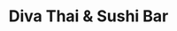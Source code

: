 ---
layout: place
title: Diva Thai & Sushi Bar
permalink: /illinois/chicago/diva-thai-sushi-bar.html
stateAbbr: IL
stateName: Illinois
cityName: Chicago
seo:
  type: restaurant
  links: http://www.divathaisushibar.com/
place_id: ChIJqwO7QbDTD4gRcu1R7fD5Je4
photos:
  - name: >-
      places/ChIJqwO7QbDTD4gRcu1R7fD5Je4/photos/AeeoHcIEUGDRMgBPsoBLJ50sHJeOVJnazIX18cs8UBO_kXg51wQxmO-3u4LLPQi1ZNpBGEIGLrmAkBttjrRCXX3dHovJGI4GZorGEOAqlLmFtbFTGFUfDfhA15H04EGp0CLIW-L2zr2dm0hVSIqu4mQ9cj8c5_egm6kETkSRApVPRyxpzE-uRCRDS71Cg_ce4vcEsf6r9ukh_NPUXLIl20vjU4SYTOZyqL6hO-zV-Ezr8Htu6UbVWrNQ-L8oKB3hga9h74EWtVbui5xPW4RaXFZkyDIly8LlszSqCez-YckfkKEzjFfUa-5DEFKDwO77cqXjpok-f9X7PUZO0Tba8a9UJw3KBrGkuCdAcMynaONcx3rG5cza2-sSS4K8f5_SIdNk9ccinzFUGAGo3msmbhanQZtSEtEIsAnQzOSHUqoIXxW2pg
    widthPx: 4000
    heightPx: 3000
    authorAttributions:
      - displayName: Sanga Agrawal
        uri: https://maps.google.com/maps/contrib/105237306564678170679
        photoUri: >-
          https://lh3.googleusercontent.com/a-/ALV-UjVkkkhF0SKiYYYD9kSeAC2fH0-lZ6vAZts6AGa72fyDJLwxdEdamQ=s100-p-k-no-mo
    flagContentUri: >-
      https://www.google.com/local/imagery/report/?cb_client=maps_api_places.places_api&image_key=!1e10!2sCIHM0ogKEICAgIDa8K2bCA&hl=en-US
    googleMapsUri: >-
      https://www.google.com/maps/place//data=!3m4!1e2!3m2!1sCIHM0ogKEICAgIDa8K2bCA!2e10!4m2!3m1!1s0x880fd3b041bb03ab:0xee25f9f0ed51ed72
  - name: >-
      places/ChIJqwO7QbDTD4gRcu1R7fD5Je4/photos/AeeoHcJr5_ntPXncYHdWG0raOQwYQhYEZJ9MxqQA0O_abkUxTJWmffM-y5EPqy_6SiDeaG_Lf5P41_E4Aj0h7jrRjBbQd8QrJp0APDlzgVHGST4nPOJL4icHVw8Gej9rGSTY_ZUNvpcQlW4JdCz2GeW9TZkclq9Qb5jfSI9p3nDpKD300hGDzIsDB9JoXqL8F-kdb8b8gQM15RVweEd-FgPuzw1KAEolEwY53UZPTiekRgCiJlzKu7JaiiqmCz6O7Fqjai0CNhakSEcDqmAe4OI--wtwhZyjlp2P2hbsbHD0si8RvMe1qk45C5bRch_wFp4PD0lNEX46wUv0slybsWVlTpDwSOBFkBkfOWkV_71s14AmQ2lEX3PBHsaNnp9TEikg9YGDGLn4dp95E5tXUbhNu55T547S9FpoLaTNZVepUUCA7vBG
    widthPx: 2228
    heightPx: 1362
    authorAttributions:
      - displayName: Robert Stephenson
        uri: https://maps.google.com/maps/contrib/113544822743261661523
        photoUri: >-
          https://lh3.googleusercontent.com/a/ACg8ocJtOTW-UUmuxsDTi_6ftrAnJ6KRG9G0bpzHtupLXtNRdx_mGQ=s100-p-k-no-mo
    flagContentUri: >-
      https://www.google.com/local/imagery/report/?cb_client=maps_api_places.places_api&image_key=!1e10!2sCIHM0ogKEICAgIDu6cDDwgE&hl=en-US
    googleMapsUri: >-
      https://www.google.com/maps/place//data=!3m4!1e2!3m2!1sCIHM0ogKEICAgIDu6cDDwgE!2e10!4m2!3m1!1s0x880fd3b041bb03ab:0xee25f9f0ed51ed72
  - name: >-
      places/ChIJqwO7QbDTD4gRcu1R7fD5Je4/photos/AeeoHcLE48B-YKSlkOoGfSe5ROMUmaksOHUlOi7u0qVrOgPcG05lhEa114C39jnlp_Kf86Z-YadSNcxa3q2yQN8ncIgKxuiaMyrqLCUJ3-LL014xEGKsean1WLH1fbkEYS1EjOpt-T4-E1jIdEgQticFgtnrvf0i-Yu4LSi1uuxc1Z_4VirhczZn-dr_jDq9UBuiH16bs2M-JS0NuYm8YQU_RxThN2iJxAr-GyIR_8FQqgOOQ-bwosKhxYDXdDFiFmWYB9DpJFk81qKYgQG_ho_RUVICiKz9lsGSVbsC4KOUuTABrwVRXo-JvRiN_UB3suesWsk16tqZq_aZajcxyx2EbkatPv6lO2ZA9b_IMlMuQD64E8-pIdXMJKgS-gelnek78wRELunbRZYFAb2F1jO5SOlvkW7aMArIhj_i_Q5Bsy4D6XMF
    widthPx: 3024
    heightPx: 4032
    authorAttributions:
      - displayName: Parnian Alavi
        uri: https://maps.google.com/maps/contrib/114672073379636326038
        photoUri: >-
          https://lh3.googleusercontent.com/a-/ALV-UjW95dG_bUrPRZ4auk-RYNHm3oeOIMCWEVcD83xywWA3PeY7P74=s100-p-k-no-mo
    flagContentUri: >-
      https://www.google.com/local/imagery/report/?cb_client=maps_api_places.places_api&image_key=!1e10!2sCIHM0ogKEICAgICX7PrSiAE&hl=en-US
    googleMapsUri: >-
      https://www.google.com/maps/place//data=!3m4!1e2!3m2!1sCIHM0ogKEICAgICX7PrSiAE!2e10!4m2!3m1!1s0x880fd3b041bb03ab:0xee25f9f0ed51ed72
  - name: >-
      places/ChIJqwO7QbDTD4gRcu1R7fD5Je4/photos/AeeoHcJuw2z9sE385QOpNa0lPKo5q6bwA1pb1oQag_RE-C9jCJPLHLnGJcaNC2IIDJPyjbo_J-HXEusV-0FPQwq1zOXDy5Eth6dU6ZlNssgBaGwemxpRRPm-zSr6WQlijRyhNL9Fc1TLmW27JX370C27le9vxNDvHLTTbp6lGbjnoiA5IIp8Jc35gjg_0EImxporxfD5JVFpSNXi5qJbo4d6Rf5lvhfMF1IkMkevCycwk6EPYA2Qteu9gVGnGwsq5ZwGZAEpgySbke3Ylqy7gt73RS2OYEO3dXtjgc8uPh-YEOhW1_GJ23Jg7UoK2Z14nCoN4twpFG7uVIIBhXasnwT1OX8KZCtbTmcK4Au1LhN5_7yRV0kMJzbVJffHigj3f5PxdLPOEqFcG1dWf4kicJdIh1KpHk5v5FXKRNUePltyY_DBjQ
    widthPx: 1848
    heightPx: 4000
    authorAttributions:
      - displayName: Julio Johnson
        uri: https://maps.google.com/maps/contrib/105718680545074048145
        photoUri: >-
          https://lh3.googleusercontent.com/a-/ALV-UjVPGry1yR_UalTIiSVxrPqy26ayzHscpe6nJhhnTeKRf9BULiwr=s100-p-k-no-mo
    flagContentUri: >-
      https://www.google.com/local/imagery/report/?cb_client=maps_api_places.places_api&image_key=!1e10!2sCIHM0ogKEICAgIDfusCvdA&hl=en-US
    googleMapsUri: >-
      https://www.google.com/maps/place//data=!3m4!1e2!3m2!1sCIHM0ogKEICAgIDfusCvdA!2e10!4m2!3m1!1s0x880fd3b041bb03ab:0xee25f9f0ed51ed72
  - name: >-
      places/ChIJqwO7QbDTD4gRcu1R7fD5Je4/photos/AeeoHcKfkHW4WhJ5PjaeSDNWRnATBUyQnTjgQ3g-3nGZhKf7iSLz6izTxfbkUYe8zi1rCJyYJFvcxzkFu00FtTgEpZq6CJ_YDm0hEduygCkw8MiRwQsntPnE12Ebui-Cs_N1s1P9PWo8VRw0DvgsQwpgCSBskxTX7HqWsRnEbxH1zchNfNEF8SNOM1mN9nr3jszW2Voz7bRl8ViW_MSnEDMf65rOVjAr5YHtqliXIAvnKx4LFfbkDHYsyixeYpUOZCULRgFTl5iC50YeC4M4rAObvNjO55-4rzec8HsfaiRpcdYwoPvZlLzXXYjhpI8VattVxUGtov3JOPg8tFbiWCsmt5j9kTbvWV2b2_q4J5Bhx4weNu33TYPV8LaCSwyCcv9OrisX_eGttmWQsesg6If_5PxoE7UoZI_JevZkVD9KEftZDA
    widthPx: 3000
    heightPx: 4000
    authorAttributions:
      - displayName: Drew Villarreal
        uri: https://maps.google.com/maps/contrib/100564339441381908618
        photoUri: >-
          https://lh3.googleusercontent.com/a-/ALV-UjXKUHnzkHiz9lRz2gV23dJu4uWfTkmHWRgRNfNHmGf7z6kspYq3=s100-p-k-no-mo
    flagContentUri: >-
      https://www.google.com/local/imagery/report/?cb_client=maps_api_places.places_api&image_key=!1e10!2sCIHM0ogKEICAgIDpzqi0bA&hl=en-US
    googleMapsUri: >-
      https://www.google.com/maps/place//data=!3m4!1e2!3m2!1sCIHM0ogKEICAgIDpzqi0bA!2e10!4m2!3m1!1s0x880fd3b041bb03ab:0xee25f9f0ed51ed72
  - name: >-
      places/ChIJqwO7QbDTD4gRcu1R7fD5Je4/photos/AeeoHcLo-mKCBd-IUgu58j8XslnfbzaKu7YHtKVkC82bU2aMRHudxx3Cp7YiEjsypq1iTFf2ueUGXcYargWf_nc7nnXSq6xQl4p0ShmgkkELHkJV3p0Lxo7nCbFNYWLZh5n7V8rQTrbyGow_XoOSOzJVDeLfua_dtdOj7srjpiLFEWT5xAUVGghV4-InMg7RSjP6aCGoU_6hQW4bmSqklLewt_ybZNOs4hiopEQLdihNCkrSsn-ZaGD7cT5VRhWe0TPzj2IDD2dZFYvZftrhU2LjSmRSW0vbDePBKHi7D1IytkdA8-rkLknsD5wGuIrWUcUbuL-gP-UqVDNvDaH8hJFON-jQ5rmlOd-srJpyxN8xhl6dPaLqDoaagoybvm4nxJlGRbShdiVXPbKbgorrEt4s_0Met8mH_1zsActJxegLmwlhZmZy
    widthPx: 3024
    heightPx: 4032
    authorAttributions:
      - displayName: jayn dough
        uri: https://maps.google.com/maps/contrib/105122069009859289552
        photoUri: >-
          https://lh3.googleusercontent.com/a-/ALV-UjW-A7lKPlPX4MryEVJs9NQc760UBm5QUuMQCIcbgUiczKFiy-HGRA=s100-p-k-no-mo
    flagContentUri: >-
      https://www.google.com/local/imagery/report/?cb_client=maps_api_places.places_api&image_key=!1e10!2sCIHM0ogKEICAgICZo-2dmAE&hl=en-US
    googleMapsUri: >-
      https://www.google.com/maps/place//data=!3m4!1e2!3m2!1sCIHM0ogKEICAgICZo-2dmAE!2e10!4m2!3m1!1s0x880fd3b041bb03ab:0xee25f9f0ed51ed72
  - name: >-
      places/ChIJqwO7QbDTD4gRcu1R7fD5Je4/photos/AeeoHcIvzm1NnQ2BRbkXx2XOE634OyNWpx2V5TBSNWPBu8q0f-SH9HfV8Kflh9JD_PiBP-kX_nr5DLGceOtPE96L_aR9Z1YEcAAfyLgvik_qB-vwmgEIA3ZjM-1tgZSS3xpZx-e1QI9sg-xAJM2sw5BcEdTzL2Yum330a2JKPm5KGFkX3eC5Wsvxetz0_wmKhAjQf9GCtH32Mol4wi3-cj0RD_fM5sNPVH5WbleNNX4snmX5zcJq9IQCiWGlMUsrEApD4iUMmJmsw53fvpcb-60pk53L69eItWVQqNazxq2bqkKgzfgzPuvYoSal-LyfHR0wTPThAFmSFV6ZgAESDWrrae_sAoa-xU1KG1EQqVE-bJs1iJzBATXIpzgXCEbvvdTaUeEp6xckMb7F98-G4RYyo1I3nadmc3FTB80K-iyUvvDBSciB
    widthPx: 2268
    heightPx: 4032
    authorAttributions:
      - displayName: Ms Griffin
        uri: https://maps.google.com/maps/contrib/105448224994020659226
        photoUri: >-
          https://lh3.googleusercontent.com/a-/ALV-UjUtE6Zv7sMJ5KNacye3Ch6J5IyS4I260MzhjqKNFC3iIzoeFsQQ5Q=s100-p-k-no-mo
    flagContentUri: >-
      https://www.google.com/local/imagery/report/?cb_client=maps_api_places.places_api&image_key=!1e10!2sCIHM0ogKEICAgIDdyenK5QE&hl=en-US
    googleMapsUri: >-
      https://www.google.com/maps/place//data=!3m4!1e2!3m2!1sCIHM0ogKEICAgIDdyenK5QE!2e10!4m2!3m1!1s0x880fd3b041bb03ab:0xee25f9f0ed51ed72
  - name: >-
      places/ChIJqwO7QbDTD4gRcu1R7fD5Je4/photos/AeeoHcJ8AH8AgbPWSQK7Xy5qmRFTDTXYr-Wrq7j7S4djcr61UEGNbVeDVabIs0zkDtPzzxIPjPXA4srDM64w9dkQw3s5rWOTRTh05etDAqbwSUkV7BrdoLJAMPjLmBuaT7yJND7k9vXO2_kdOXjfdUOJvCiu4ILecvHctT5M1fklz9m82q5KkqrmZ4H1w5bEigS8scUJR1HmqNQk7FbDHrz-NvpT5ln90FjfnvRbGBq9ky_LUX3ZL55w5XNSl6tSS42o5r_-IZMsqDqJik1Ob4L1xIMW0KQpt5Zd1Xd-ZHKtiNwL50r5ICaDi_EEF6so0sKpHqJl1LgUQDa1g1g6WRZQT62SAtAC_EAlL5RjmrIr6zjTCB-9u23M0Ry4jwiWHI6Pi73bUBcY4pp0cjO3dwKn_4qgC94gII5D4toH1pu7mzuhwkDt
    widthPx: 3024
    heightPx: 4032
    authorAttributions:
      - displayName: L G
        uri: https://maps.google.com/maps/contrib/114929238855906265145
        photoUri: >-
          https://lh3.googleusercontent.com/a/ACg8ocI-PPWxY4XU0nXzlKk30SaIfDgNVIt2A3QocF87UfAmsMbuKA=s100-p-k-no-mo
    flagContentUri: >-
      https://www.google.com/local/imagery/report/?cb_client=maps_api_places.places_api&image_key=!1e10!2sCIHM0ogKEICAgIDhroLP8wE&hl=en-US
    googleMapsUri: >-
      https://www.google.com/maps/place//data=!3m4!1e2!3m2!1sCIHM0ogKEICAgIDhroLP8wE!2e10!4m2!3m1!1s0x880fd3b041bb03ab:0xee25f9f0ed51ed72
  - name: >-
      places/ChIJqwO7QbDTD4gRcu1R7fD5Je4/photos/AeeoHcIYEsP_a20QigMn4dberDBFejBZXdrb-oXAFbK5VcUomL6BKGLanEgm1XBh2_T8oBSCGTEI3zznjlSh7J2WVXOMB7fGbcNLoEGq-cy1t0L3xRO80RJ8YtwNewthK78t-PkjYBlveHqfpN9pgWryMOGGkDAFlnhWWsfTEfNLy73TpA7YJ_jkeQOlApstTGEEbjUp1fPLDmn0bfHXOMiq3rpyd0Qi9rn-gJmK1ZbUd7tUxp55U0mDdgdVvkkFlIZHYzh4h4Nk1nOYRne2YsG0ek4mjnFBm8oWSBFB_CfsE4zLCpWj_7xQX4cOmayoEa7zEpZ3SffBNqKKy5pxZ_tYks1taPgVYCZMeJQTwDAPCE34S0oepLi8IGrgDxeiGkvEmcOKafLuigdlAA29L3O7Iw3LLB8XQbQYxGZEx_Dj4twqnA
    widthPx: 2448
    heightPx: 3264
    authorAttributions:
      - displayName: Nia Watts
        uri: https://maps.google.com/maps/contrib/111230992225238762188
        photoUri: >-
          https://lh3.googleusercontent.com/a-/ALV-UjVhEwyLqz_DENKpSvL0mV0lkrWnRZ4gxuvM79bY53sbk-u5bVis=s100-p-k-no-mo
    flagContentUri: >-
      https://www.google.com/local/imagery/report/?cb_client=maps_api_places.places_api&image_key=!1e10!2sCIHM0ogKEICAgICMlsj-Fw&hl=en-US
    googleMapsUri: >-
      https://www.google.com/maps/place//data=!3m4!1e2!3m2!1sCIHM0ogKEICAgICMlsj-Fw!2e10!4m2!3m1!1s0x880fd3b041bb03ab:0xee25f9f0ed51ed72
  - name: >-
      places/ChIJqwO7QbDTD4gRcu1R7fD5Je4/photos/AeeoHcLrYWBQTJfS_6GAVtUXnleKxkXPohIS2dGIaMEt_XWvLrfaqplwsppG9Ava7tYgUhFYuYPBLYZ43jCgTXoair4WvvU6j25S02QNdEupytMA6M7ap_ryijx98wMpaB1uTPQEHiuwhQow23FPdKxnTcSdrC63f60ZFlRZGGZBpo9k1jMnZxrLQyY8e8qCgVEnGdInIvjg6D1rdOQj1y5d2Q3QEEe751AIPgdhmsnrzYr4G5jiNReVMilA9qemM449Keu20bqKGcPVXAF9kFhlUIxVtUcvYtwG7awbJTUd_Lqb0Fo3YY6gzt3TMgBP7seLoDC0LOm69V-4-DyYUvc8V5NkWgu77eEmGqrxoLUKU08It9erfI0RdmO3GQ7gOaO4fLJ4wIIFSMCe-HvQStZWYSWz0OOhqw-oh4-QZs-1I0Np5g
    widthPx: 3024
    heightPx: 4032
    authorAttributions:
      - displayName: Pablo Diaz
        uri: https://maps.google.com/maps/contrib/114510507208587479934
        photoUri: >-
          https://lh3.googleusercontent.com/a-/ALV-UjWeVnvVAdjaldLX-fOCXMD_54xOuwmnW7AulhQHgY1cY2wo45HkpQ=s100-p-k-no-mo
    flagContentUri: >-
      https://www.google.com/local/imagery/report/?cb_client=maps_api_places.places_api&image_key=!1e10!2sCIHM0ogKEICAgIDGgsrXSA&hl=en-US
    googleMapsUri: >-
      https://www.google.com/maps/place//data=!3m4!1e2!3m2!1sCIHM0ogKEICAgIDGgsrXSA!2e10!4m2!3m1!1s0x880fd3b041bb03ab:0xee25f9f0ed51ed72
address: 3542 N Halsted St, Chicago, IL 60657, USA
street: 3542 N Halsted St
city: Chicago
state: IL
zip: '60657'
country: USA
neighborhood: Lake View East
latitude: '41.946711'
longitude: '-87.649793'
accessibility_options:
  wheelchairAccessibleParking: false
  wheelchairAccessibleEntrance: false
  wheelchairAccessibleSeating: false
business_status: OPERATIONAL
name: Diva Thai & Sushi Bar
google_maps_links:
  directionsUri: >-
    https://www.google.com/maps/dir//''/data=!4m7!4m6!1m1!4e2!1m2!1m1!1s0x880fd3b041bb03ab:0xee25f9f0ed51ed72!3e0
  placeUri: https://maps.google.com/?cid=17160396768334179698
  writeAReviewUri: >-
    https://www.google.com/maps/place//data=!4m3!3m2!1s0x880fd3b041bb03ab:0xee25f9f0ed51ed72!12e1
  reviewsUri: >-
    https://www.google.com/maps/place//data=!4m4!3m3!1s0x880fd3b041bb03ab:0xee25f9f0ed51ed72!9m1!1b1
  photosUri: >-
    https://www.google.com/maps/place//data=!4m3!3m2!1s0x880fd3b041bb03ab:0xee25f9f0ed51ed72!10e5
primary_type: Thai Restaurant
opening_hours:
  regular: null
  current: null
secondary_opening_hours:
  regular:
    weekdayDescriptions: null
    type: null
  current:
    weekdayDescriptions: null
    type: null
phone: (773) 857-0571
price_level: PRICE_LEVEL_MODERATE
price_range: $20 &ndash; $30
rating: '3.9'
rating_count: 0
website: http://www.divathaisushibar.com/
description: >-
  Discover Diva Thai & Sushi Bar in Chicago, IL$$$Nestled in the heart of
  Chicago, IL, Diva Thai & Sushi Bar offers a relaxed dining experience that
  combines authentic Thai flavors with fresh sushi options, making it a go-to
  spot for sushi enthusiasts exploring the city's vibrant food scene. This
  casual eatery stands out with its bring-your-own-beverage policy, allowing
  patrons to enjoy personalized meals alongside a variety of vegetarian and
  vegan dishes that cater to diverse tastes. Highlights include all-you-can-eat
  sushi nights and a menu featuring flavorful Thai favorites, all served in a
  welcoming atmosphere perfect for unwinding after a long day. With moderate
  pricing and options for delivery or takeout, it's an ideal choice for anyone
  searching for quality sushi restaurants near me that blend convenience with
  culinary variety. Whether you're in the mood for inventive rolls or classic
  Thai curries, this spot delivers a satisfying blend of flavors that keeps
  locals coming back for more.
generative_summary: >-
  Discover Diva Thai & Sushi Bar in Chicago, IL$$$Nestled in the heart of
  Chicago, IL, Diva Thai & Sushi Bar offers a relaxed dining experience that
  combines authentic Thai flavors with fresh sushi options, making it a go-to
  spot for sushi enthusiasts exploring the city's vibrant food scene. This
  casual eatery stands out with its bring-your-own-beverage policy, allowing
  patrons to enjoy personalized meals alongside a variety of vegetarian and
  vegan dishes that cater to diverse tastes. Highlights include all-you-can-eat
  sushi nights and a menu featuring flavorful Thai favorites, all served in a
  welcoming atmosphere perfect for unwinding after a long day. With moderate
  pricing and options for delivery or takeout, it's an ideal choice for anyone
  searching for quality sushi restaurants near me that blend convenience with
  culinary variety. Whether you're in the mood for inventive rolls or classic
  Thai curries, this spot delivers a satisfying blend of flavors that keeps
  locals coming back for more.
generative_disclosure: Summarized by AI using the Grok-3-Mini model.
reviews:
  - name: >-
      places/ChIJqwO7QbDTD4gRcu1R7fD5Je4/reviews/ChZDSUhNMG9nS0VJQ0FnTUNnLWZDUWZnEAE
    relativePublishTimeDescription: a month ago
    rating: 5
    text:
      text: >-
        I need to give them their rightful credit! I only order sushi from this
        place to deliver so I never dine In or order anything else! I order from
        them several times so my judgment is not from a single time experience!
        Their sushi is fresh , yummy and never had problems with their rice like
        other customers mentioned! They organize it and place it carefully in
        the delivery bag ! One day they forget the chopsticks! But I am not
        going to hold a grudge because of that !
      languageCode: en
    originalText:
      text: >-
        I need to give them their rightful credit! I only order sushi from this
        place to deliver so I never dine In or order anything else! I order from
        them several times so my judgment is not from a single time experience!
        Their sushi is fresh , yummy and never had problems with their rice like
        other customers mentioned! They organize it and place it carefully in
        the delivery bag ! One day they forget the chopsticks! But I am not
        going to hold a grudge because of that !
      languageCode: en
    authorAttribution:
      displayName: Dr. George E Barsa
      uri: https://www.google.com/maps/contrib/118400325964990782263/reviews
      photoUri: >-
        https://lh3.googleusercontent.com/a-/ALV-UjVSzVodSp3zX6l_uy8IqWafD9f8NHX42Tt8b6fgJoHC4Su3kig0=s128-c0x00000000-cc-rp-mo-ba4
    publishTime: '2025-02-19T01:43:37.907762Z'
    flagContentUri: >-
      https://www.google.com/local/review/rap/report?postId=ChZDSUhNMG9nS0VJQ0FnTUNnLWZDUWZnEAE&d=17924085&t=1
    googleMapsUri: >-
      https://www.google.com/maps/reviews/data=!4m6!14m5!1m4!2m3!1sChZDSUhNMG9nS0VJQ0FnTUNnLWZDUWZnEAE!2m1!1s0x880fd3b041bb03ab:0xee25f9f0ed51ed72
  - name: >-
      places/ChIJqwO7QbDTD4gRcu1R7fD5Je4/reviews/ChZDSUhNMG9nS0VJQ0FnTUNnd1BYZEJBEAE
    relativePublishTimeDescription: a month ago
    rating: 5
    text:
      text: >-
        I have been going here for years. They use to stay open until 4am before
        Covid. I recommend the Key West Beach and the New Moon roll. The 3some
        tuna is also good. This place is BYOB.
      languageCode: en
    originalText:
      text: >-
        I have been going here for years. They use to stay open until 4am before
        Covid. I recommend the Key West Beach and the New Moon roll. The 3some
        tuna is also good. This place is BYOB.
      languageCode: en
    authorAttribution:
      displayName: CosmoMariaW
      uri: https://www.google.com/maps/contrib/107001953635752278284/reviews
      photoUri: >-
        https://lh3.googleusercontent.com/a-/ALV-UjVfBoTJp40EZievu9gd0ke20Fh-oGhS3VJomBjuDoKvfMj44PBL=s128-c0x00000000-cc-rp-mo-ba3
    publishTime: '2025-02-13T07:03:49.100395Z'
    flagContentUri: >-
      https://www.google.com/local/review/rap/report?postId=ChZDSUhNMG9nS0VJQ0FnTUNnd1BYZEJBEAE&d=17924085&t=1
    googleMapsUri: >-
      https://www.google.com/maps/reviews/data=!4m6!14m5!1m4!2m3!1sChZDSUhNMG9nS0VJQ0FnTUNnd1BYZEJBEAE!2m1!1s0x880fd3b041bb03ab:0xee25f9f0ed51ed72
  - name: >-
      places/ChIJqwO7QbDTD4gRcu1R7fD5Je4/reviews/ChZDSUhNMG9nS0VJQ0FnSUR6NVkzZVhREAE
    relativePublishTimeDescription: 10 months ago
    rating: 4
    text:
      text: >-
        Ordered the crazy spicy udon. First it wasn't crazy spicy. It was good
        though. I just added Sriracha they gave me to put some spice into it. It
        was an overall well prepared dish. Service was fast, friendly, and
        efficient. You doing a bell and they come out. I would definitely
        recommend this spot and will be back.
      languageCode: en
    originalText:
      text: >-
        Ordered the crazy spicy udon. First it wasn't crazy spicy. It was good
        though. I just added Sriracha they gave me to put some spice into it. It
        was an overall well prepared dish. Service was fast, friendly, and
        efficient. You doing a bell and they come out. I would definitely
        recommend this spot and will be back.
      languageCode: en
    authorAttribution:
      displayName: Leonard
      uri: https://www.google.com/maps/contrib/114943617353154122859/reviews
      photoUri: >-
        https://lh3.googleusercontent.com/a-/ALV-UjVqxhEat829lvsVG9BidHjlpxa3y7cMerNZePMV-S5E_aLOVJLlxQ=s128-c0x00000000-cc-rp-mo-ba8
    publishTime: '2024-06-11T05:50:19.956707Z'
    flagContentUri: >-
      https://www.google.com/local/review/rap/report?postId=ChZDSUhNMG9nS0VJQ0FnSUR6NVkzZVhREAE&d=17924085&t=1
    googleMapsUri: >-
      https://www.google.com/maps/reviews/data=!4m6!14m5!1m4!2m3!1sChZDSUhNMG9nS0VJQ0FnSUR6NVkzZVhREAE!2m1!1s0x880fd3b041bb03ab:0xee25f9f0ed51ed72
  - name: >-
      places/ChIJqwO7QbDTD4gRcu1R7fD5Je4/reviews/ChZDSUhNMG9nS0VJQ0FnSUNYN1ByU2NBEAE
    relativePublishTimeDescription: 6 months ago
    rating: 5
    text:
      text: >-
        Food was great. It came fast and service was great too. Definitely
        recommended for a slow chill night :))
      languageCode: en
    originalText:
      text: >-
        Food was great. It came fast and service was great too. Definitely
        recommended for a slow chill night :))
      languageCode: en
    authorAttribution:
      displayName: Parnian Alavi
      uri: https://www.google.com/maps/contrib/114672073379636326038/reviews
      photoUri: >-
        https://lh3.googleusercontent.com/a-/ALV-UjW95dG_bUrPRZ4auk-RYNHm3oeOIMCWEVcD83xywWA3PeY7P74=s128-c0x00000000-cc-rp-mo
    publishTime: '2024-10-14T02:21:44.671626Z'
    flagContentUri: >-
      https://www.google.com/local/review/rap/report?postId=ChZDSUhNMG9nS0VJQ0FnSUNYN1ByU2NBEAE&d=17924085&t=1
    googleMapsUri: >-
      https://www.google.com/maps/reviews/data=!4m6!14m5!1m4!2m3!1sChZDSUhNMG9nS0VJQ0FnSUNYN1ByU2NBEAE!2m1!1s0x880fd3b041bb03ab:0xee25f9f0ed51ed72
  - name: >-
      places/ChIJqwO7QbDTD4gRcu1R7fD5Je4/reviews/ChZDSUhNMG9nS0VJQ0FnSURkeWFucE1nEAE
    relativePublishTimeDescription: a year ago
    rating: 4
    text:
      text: >-
        It was a party of 4. Our waitress got 2 of the orders wrong (but we
        ordered a lot) which is the only reason I can't give it a 5 star rating.
        But everything was really good and fresh
      languageCode: en
    originalText:
      text: >-
        It was a party of 4. Our waitress got 2 of the orders wrong (but we
        ordered a lot) which is the only reason I can't give it a 5 star rating.
        But everything was really good and fresh
      languageCode: en
    authorAttribution:
      displayName: Ms Griffin
      uri: https://www.google.com/maps/contrib/105448224994020659226/reviews
      photoUri: >-
        https://lh3.googleusercontent.com/a-/ALV-UjUtE6Zv7sMJ5KNacye3Ch6J5IyS4I260MzhjqKNFC3iIzoeFsQQ5Q=s128-c0x00000000-cc-rp-mo-ba5
    publishTime: '2024-02-24T20:26:22.301346Z'
    flagContentUri: >-
      https://www.google.com/local/review/rap/report?postId=ChZDSUhNMG9nS0VJQ0FnSURkeWFucE1nEAE&d=17924085&t=1
    googleMapsUri: >-
      https://www.google.com/maps/reviews/data=!4m6!14m5!1m4!2m3!1sChZDSUhNMG9nS0VJQ0FnSURkeWFucE1nEAE!2m1!1s0x880fd3b041bb03ab:0xee25f9f0ed51ed72
review_summary: >-
  What Customers Are Saying About This Spot$$$Folks seem to really enjoy the
  fresh and tasty sushi rolls here, with many highlighting how well-prepared and
  flavorful the dishes are, even for delivery orders. Several visitors
  appreciate the efficient service and the BYOB vibe, which adds a fun,
  laid-back element to meals, though a few noted minor slip-ups like incorrect
  orders that didn't detract from the overall experience. The Thai specialties,
  such as udon and signature rolls, come across as solid choices for a casual
  night in or out, with comments praising the quick turnaround and welcoming
  staff. Overall, it's clear that this place hits the mark for those seeking
  reliable sushi places near me, offering a chill atmosphere that's great for
  groups or solo diners. While not every detail is perfect, the positive vibes
  around the food's quality and affordability make it a spot worth trying if
  you're in the area.
review_disclosure: Summarized by AI using the Grok-3-Mini model.
parking_options:
  paidParkingLot: true
  paidStreetParking: true
  valetParking: false
payment_options:
  acceptsCreditCards: true
  acceptsDebitCards: true
  acceptsCashOnly: false
  acceptsNfc: true
allow_dogs: null
curbside_pickup: null
delivery: true
dine_in: true
good_for_children: null
good_for_groups: true
good_for_sports: false
live_music: false
menu_for_children: false
outdoor_seating: false
reservable: true
restroom: true
serves_beer: true
serves_breakfast: false
serves_brunch: null
serves_cocktails: null
serves_coffee: null
serves_dinner: true
serves_dessert: true
serves_lunch: true
serves_vegetarian_food: true
serves_wine: true
takeout: true
update_category: pro
places_description: >-
  Casual, late-night BYOB spot serving a menu of Thai faves & sushi with many
  vegetarian options.

---